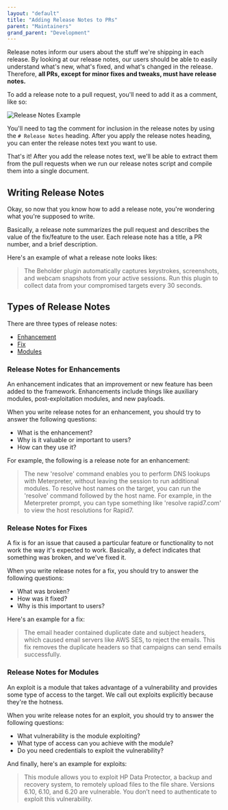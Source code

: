 ```yaml
---
layout: "default"
title: "Adding Release Notes to PRs"
parent: "Maintainers"
grand_parent: "Development"
---
```


Release notes inform our users about the stuff we're shipping in each release. By looking at our release notes, our users should be able to easily understand what's new, what's fixed, and what's changed in the release. Therefore, **all PRs, except for minor fixes and tweaks, must have release notes.**

To add a release note to a pull request, you'll need to add it as a comment, like so:

![Release Notes Example](https://i.imgur.com/dgzQxyD.png)

You'll need to tag the comment for inclusion in the release notes by using the `# Release Notes` heading. After you apply the release notes heading, you can enter the release notes text you want to use. 

That's it! After you add the release notes text, we'll be able to extract them from the pull requests when we run our release notes script and compile them into a single document. 

## Writing Release Notes 

Okay, so now that you know how to add a release note, you're wondering what you're supposed to write. 

Basically, a release note summarizes the pull request and describes the value of the fix/feature to the user. Each release note has a title, a PR number, and a brief description. 

Here's an example of what a release note looks likes:

>The Beholder plugin automatically captures keystrokes, screenshots, and webcam snapshots from your active sessions. Run this plugin to collect data from your compromised targets every 30 seconds. 

## Types of Release Notes

There are three types of release notes:
* [Enhancement](#release-notes-for-enhancements)
* [Fix](#release-notes-for-fixes)
* [Modules](#release-notes-for-modules)

### Release Notes for Enhancements

An enhancement indicates that an improvement or new feature has been added to the framework. Enhancements include things like auxiliary modules, post-exploitation modules, and new payloads. 

When you write release notes for an enhancement, you should try to answer the following questions:

* What is the enhancement?
* Why is it valuable or important to users?
* How can they use it?

For example, the following is a release note for an enhancement:

> The new  'resolve' command enables you to perform DNS lookups with Meterpreter, without leaving the session to run additional modules. To resolve host names on the target, you can run the 'resolve' command followed by the host name. For example, in the Meterpreter prompt, you can type something like 'resolve rapid7.com' to view the host resolutions for Rapid7.

### Release Notes for Fixes

A fix is for an issue that caused a particular feature or functionality to not work the way it's expected to work. Basically, a defect indicates that something was broken, and we've fixed it. 

When you write release notes for a fix, you should try to answer the following questions:

* What was broken?
* How was it fixed?
* Why is this important to users? 

Here's an example for a fix: 

> The email header contained duplicate date and subject headers, which caused email servers like AWS SES, to reject the emails. This fix removes the duplicate headers so that campaigns can send emails successfully. 

### Release Notes for Modules

An exploit is a module that takes advantage of a vulnerability and provides some type of access to the target. We call out exploits explicitly because they're the hotness.

When you write release notes for an exploit, you should try to answer the following questions:

* What vulnerability is the module exploiting?
* What type of access can you achieve with the module?
* Do you need credentials to exploit the vulnerability?

And finally, here's an example for exploits:

> This module allows you to exploit HP Data Protector, a backup and recovery system, to remotely upload files to the file share. Versions 6.10, 6.10, and 6.20 are vulnerable. You don’t need to authenticate to exploit this vulnerability. 

